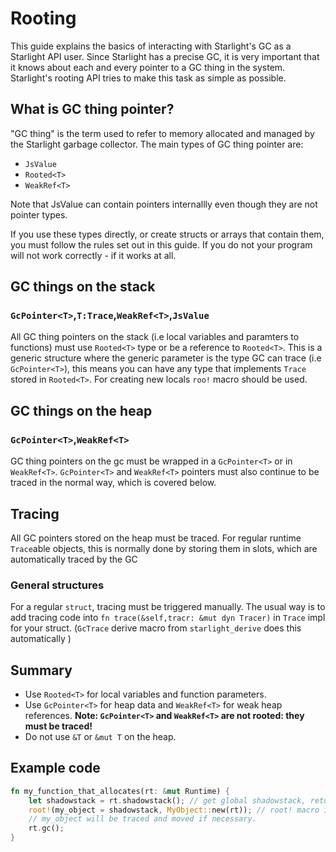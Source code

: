 # Rooting

This guide explains the basics of interacting with Starlight's GC as a Starlight API user. Since Starlight has a precise GC, it is very important that it knows about each and every pointer to a GC thing in the system. Starlight's rooting API tries to make this task as simple as possible.

## What is GC thing pointer?

"GC thing" is the term used to refer to memory allocated and managed by the Starlight garbage collector. The main types of GC thing pointer are:

- `JsValue`
- `Rooted<T>`
- `WeakRef<T>`


Note that JsValue can contain pointers internallly even though they are not pointer types.

If you use these types directly, or create structs or arrays that contain them, you must follow the rules set out in this guide. If you do not your program will not work correctly - if it works at all.

## GC things on the stack

### `GcPointer<T>`,`T:Trace`,`WeakRef<T>`,`JsValue`

All GC thing pointers on the stack (i.e local variables and paramters to functions) must use `Rooted<T>` type or be a reference to `Rooted<T>`. This is a generic structure where the generic parameter is the type GC can trace (i.e `GcPointer<T>`), this means you can have any type that implements `Trace` stored in `Rooted<T>`. For creating new locals `roo!` macro should be used. 
## GC things on the heap

### `GcPointer<T>`,`WeakRef<T>`

GC thing pointers on the gc must be wrapped in a `GcPointer<T>` or in `WeakRef<T>`. `GcPointer<T>` and `WeakRef<T>` pointers must also continue to be traced in the normal way, which is covered below.

## Tracing

All GC pointers stored on the heap must be traced. For regular runtime `Trace`able objects, this is normally done by storing them in slots, which are automatically traced by the GC

### General structures

For a regular `struct`, tracing must be triggered manually. The usual way is to add tracing code into `fn trace(&self,tracr: &mut dyn Tracer)` in `Trace` impl for your struct. (`GcTrace` derive macro from `starlight_derive` does this automatically )

## Summary

- Use `Rooted<T>` for local variables and function parameters.
- Use `GcPointer<T>` for heap data and `WeakRef<T>` for weak heap references. **Note: `GcPointer<T>` and `WeakRef<T>` are not rooted: they must be traced!**
- Do not use `&T` or `&mut T` on the heap.

## Example code
```rust
fn my_function_that_allocates(rt: &mut Runtime) {
    let shadowstack = rt.shadowstack(); // get global shadowstack, returned reference is tied to lifetime of current scope.
    root!(my_object = shadowstack, MyObject::new(rt)); // root! macro internally does zero heap allocations, shadowstack stores pinned references to stack values.
    // my_object will be traced and moved if necessary.
    rt.gc();
}
```